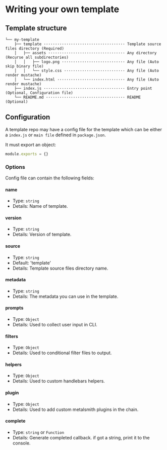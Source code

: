# Writing your own template

<!-- TODO: docs: Writing your own template -->
## Template structure

```
└── my-template
    ├── template ···································· Template source files directory (Required)
    │   ├── assets ·································· Any directory (Recurse all subdirectories)
    │   │   ├── logo.png ···························· Any file (Auto skip binary file)
    │   │   └── style.css ··························· Any file (Auto render mustache)
    │   └── index.html ······························ Any file (Auto render mustache)
    ├── index.js ···································· Entry point (Optional, Configuration file)
    └── README.md ··································· README (Optional)
```

## Configuration

A template repo may have a config file for the template which can be either a `index.js` or `main file` defined in `package.json`.

It must export an object:

```js
module.exports = {}
```

### Options

Config file can contain the following fields:

#### name

- Type: `string`
- Details: Name of template.

#### version

- Type: `string`
- Details: Version of template.

#### source

- Type: `string`
- Default: 'template'
- Details: Template source files directory name.

#### metadata

- Type: `string`
- Details: The metadata you can use in the template.

#### prompts

- Type: `Object`
- Details: Used to collect user input in CLI.

#### filters

- Type: `Object`
- Details: Used to conditional filter files to output.

#### helpers

- Type: `Object`
- Details: Used to custom handlebars helpers.

#### plugin

- Type: `Object`
- Details: Used to add custom metalsmith plugins in the chain.

#### complete

- Type: `string` or `Function`
- Details: Generate completed callback. if got a string, print it to the console.

